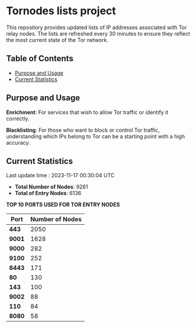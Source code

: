 # Tornodes lists project

This repository provides updated lists of IP addresses associated with Tor relay nodes. The lists are refreshed every 30 minutes to ensure they reflect the most current state of the Tor network.

## Table of Contents

- [Purpose and Usage](#purpose-and-usage)
- [Current Statistics](#current-statistics)


## Purpose and Usage

**Enrichment**: For services that wish to allow Tor traffic or identify it correctly.

**Blacklisting**: For those who want to block or control Tor traffic, understanding which IPs belong to Tor can be a starting point with a high accuracy.

## Current Statistics

Last update time : 2023-11-17 00:30:04 UTC

- **Total Number of Nodes**: 9261
- **Total of Entry Nodes**: 6136

**TOP 10 PORTS USED FOR TOR ENTRY NODES**

| **Port** | **Number of Nodes** |
|------|-----------------|
| **443**   | 2050  |
| **9001**   | 1628  |
| **9000**   | 282  |
| **9100**   | 252  |
| **8443**   | 171  |
| **80**   | 130  |
| **143**   | 100  |
| **9002**   | 88  |
| **110**   | 84  |
| **8080**   | 58  |

